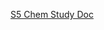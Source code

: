 [S5 Chem Study Doc](https://docs.google.com/document/d/1siiKUs1FQmpmJxCFU2b_JfCIUM9x_LYVkM6ZYgJrqhE/edit)